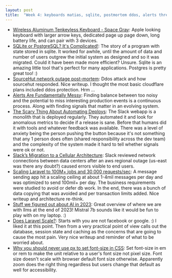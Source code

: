 ```yaml
---
layout: post
title:  "Week 4: keyboards matias, sqlite, postmortem ddos, alerts thresholds honeycomb, deploy automation devtools, laravel scaling, ai simonwillison, css font-size rem"
---
```


* [Wireless Aluminum Tenkeyless Keyboard - Space Gray](https://matias.store/products/fk408btb): Apple looking keyboard with larger arrow keys, dedicated page up page down, long battery life, and can pair with 3 devices.
* [SQLite or PostgreSQL? It's Complicated!](https://www.twilio.com/blog/sqlite-postgresql-complicated): The story of a program with state stored in sqlite. It worked for awhile, until the amount of data and number of users outgrew the initial system as designed and so it was migrated. Could it have been made more efficient? Unsure. Sqlite is an amazing little tool that's perfect for many applications. Postgres is pretty great too! :)
* [SourceHut network outage post-mortem](https://sourcehut.org/blog/2024-01-19-outage-post-mortem/): Ddos attack and how sourcehut responded. Nice writeup. I thought the most basic cloudflare plans included ddos protection. Hrm ...
* [Alerts Are Fundamentally Messy](https://www.honeycomb.io/blog/alerts-are-fundamentally-messy): Finding balance between too noisy and the potential to miss interesting production events is a continuous process. Along with finding signals that matter in an evolving system.
* [The Scary Thing About Automating Deploys](https://slack.engineering/the-scary-thing-about-automating-deploys/?ck_subscriber_id=185275687): The Slack webapp is a monolith that is deployed regularly. They automated it and look for anomalous metrics to decide if a release is sane. Before that humans did it with tools and whatever feedback was available. There was a level of anxiety being the person pushing the button because it's not something that any 1 person does often (shared responsibility across the dev team) and the complexity of the system made it hard to tell whether signals were ok or not. 
* [Slack’s Migration to a Cellular Architecture](https://slack.engineering/slacks-migration-to-a-cellular-architecture/): Slack reviewed network connections between data centers after an aws regional outage (us-east was there any doubt?) caused errors visible to end users.
* [Scaling Laravel to 100M+ jobs and 30,000 requests/sec](https://mateusguimaraes.com/posts/scaling-laravel): A message sending app hit a scaling ceiling at about 1-4mil messages per day and was optimized to send 100mil+ per day. The business requirements were studied to avoid or defer db work. In the end, there was a bunch of data copying that was avoided and per transaction limits added. Nice writeup and architecture re-think.
* [Stuff we figured out about AI in 2023](https://simonwillison.net/2023/Dec/31/ai-in-2023/): Great overview of where we are with llms at the end of 2023! Mistral 7b sounds like it would be fun to play with on my laptop. :)
* [Does Laravel Scale?](https://usefathom.com/blog/does-laravel-scale): Starts with you are not facebook or google. :) I liked it at this point. Then from a very practical point of view calls out the database, session state and caching as the concerns that are going to cause the most pain. Very nice writeup and reminder of what to be worried about.
* [Why you should never use px to set font-size in CSS](https://joshcollinsworth.com/blog/never-use-px-for-font-size): Set font-size in em or rem to make the unit relative to a user's font size not pixel size. Font size doesn't scale with browser default font size otherwise. Apparently zoom does the right thing regardless but users change that default as well for accessibility.